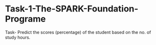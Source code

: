 # Task-1-The-SPARK-Foundation-Programe
Task- Predict the scores (percentage) of the student based on the no. of study hours.
